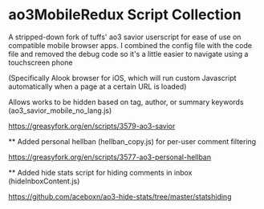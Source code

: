 # ao3MobileRedux Script Collection

A stripped-down fork of tuffs' ao3 savior userscript for ease of use on compatible mobile browser apps.
I combined the config file with the code file and removed the debug code so it's a little easier to navigate using a touchscreen phone 

(Specifically Alook browser for iOS, which will run custom Javascript automatically when a page at a certain URL is loaded)

Allows works to be hidden based on tag, author, or summary keywords (ao3_savior_mobile_no_lang.js)

https://greasyfork.org/en/scripts/3579-ao3-savior

** Added personal hellban (hellban_copy.js) for per-user comment filtering

https://greasyfork.org/en/scripts/3577-ao3-personal-hellban

** Added hide stats script for hiding comments in inbox (hideInboxContent.js)

https://github.com/aceboxn/ao3-hide-stats/tree/master/statshiding

